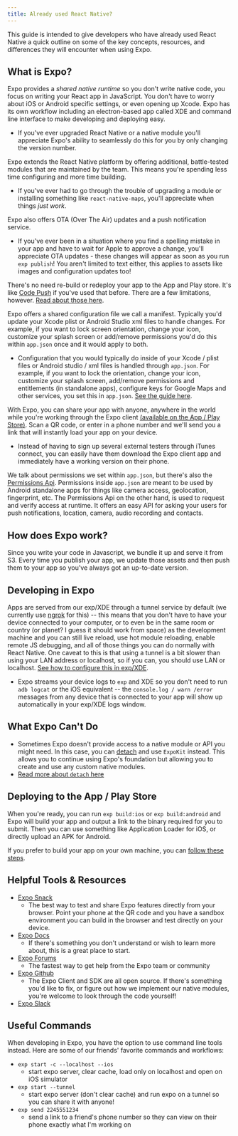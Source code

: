 ```yaml
---
title: Already used React Native?
---
```


This guide is intended to give developers who have already used React Native a quick outline on some of the key concepts, resources, and differences they will encounter when using Expo.

## What is Expo?

Expo provides a *shared native runtime* so you don't write native code, you focus on writing your React app in JavaScript. You don't have to worry about iOS or Android specific settings, or even opening up Xcode. Expo has its own workflow including an electron-based app called XDE and command line interface to make developing and deploying easy.

- If you've ever upgraded React Native or a native module you'll appreciate Expo's ability to seamlessly do this for you by only changing the version number.

Expo extends the React Native platform by offering additional, battle-tested modules that are maintained by the team. This means you're spending less time configuring and more time building.

- If you've ever had to go through the trouble of upgrading a module or installing something like `react-native-maps`, you'll appreciate when things *just work*.

Expo also offers OTA (Over The Air) updates and a push notification service.

- If you've ever been in a situation where you find a spelling mistake in your app and have to wait for Apple to approve a change, you'll appreciate OTA updates - these changes will appear as soon as you run `exp publish`! You aren't limited to text either, this applies to assets like images and configuration updates too!

There's no need re-build or redeploy your app to the App and Play store. It's like [Code Push](https://microsoft.github.io/code-push/) if you've used that before. There are a few limitations, however. [Read about those here](/versions/latest/workflow/publishing/#limitations).

Expo offers a shared configuration file we call a manifest. Typically you'd update your Xcode plist or Android Studio xml files to handle changes. For example, if you want to lock screen orientation, change your icon, customize your splash screen or add/remove permissions you'd do this within `app.json` once and it would apply to both.

- Configuration that you would typically do inside of your Xcode / plist files or Android studio / xml files is handled through `app.json`. For example, if you want to lock the orientation, change your icon, customize your splash screen, add/remove permissions and entitlements (in standalone apps), configure keys for Google Maps and other services, you set this in `app.json`. [See the guide here](/versions/latest/workflow/configuration/).

With Expo, you can share your app with anyone, anywhere in the world while you're working through the Expo client [(available on the App / Play Store)](https://expo.io). Scan a QR code, or enter in a phone number and we'll send you a link that will instantly load your app on your device.

- Instead of having to sign up several external testers through iTunes connect, you can easily have them download the Expo client app and immediately have a working version on their phone.

We talk about permissions we set within `app.json`, but there's also the [Permissions Api](/versions/latest/expokit/eject/). Permissions inside `app.json` are meant to be used by Android standalone apps for things like camera access, geolocation, fingerprint, etc. The Permissions Api on the other hand, is used to request and verify access at runtime. It offers an easy API for asking your users for push notifications, location, camera, audio recording and contacts.

## How does Expo work?

Since you write your code in Javascript, we bundle it up and serve it from S3. Every time you publish your app, we update those assets and then push them to your app so you've always got an up-to-date version.

## Developing in Expo
Apps are served from our exp/XDE through a tunnel service by default (we currently use [ngrok](https://ngrok.com) for this) -- this means that you don't have to have your device connected to your computer, or to even be in the same room or country (or planet? I guess it should work from space) as the development machine and you can still live reload, use hot module reloading, enable remote JS debugging, and all of those things you can do normally with React Native. One caveat to this is that using a tunnel is a bit slower than using your LAN address or localhost, so if you can, you should use LAN or localhost. [See how to configure this in exp/XDE](/versions/latest/workflow/how-expo-works/).

- Expo streams your device logs to `exp` and XDE so you don't need to run `adb logcat` or the iOS equivalent -- the `console.log / warn /error` messages from any device that is connected to your app will show up automatically in your exp/XDE logs window.

## What Expo Can't Do

- Sometimes Expo doesn't provide access to a native module or API you might need. In this case, you can [detach](/versions/latest/expokit/eject/) and use `ExpoKit` instead.  This allows you to continue using Expo's foundation but allowing you to create and use any custom native modules.
- [Read more about `detach` here](/versions/latest/expokit/eject/)

## Deploying to the App / Play Store

When you're ready, you can run `exp build:ios` or `exp build:android` and Expo will build your app and output a link to the binary required for you to submit. Then you can use something like Application Loader for iOS, or directly upload an APK for Android.

If you prefer to build your app on your own machine, you can [follow these steps](https://github.com/expo/expo#standalone-apps).

## Helpful Tools & Resources

- [Expo Snack](https://snack.expo.io)
  - The best way to test and share Expo features directly from your browser. Point your phone at the QR code and you have a sandbox environment you can build in the browser and test directly on your device.
- [Expo Docs](/versions/latest/)
  - If there's something you don't understand or wish to learn more about, this is a great place to start.
- [Expo Forums](https://forums.expo.io)
  - The fastest way to get help from the Expo team or community
- [Expo Github](https://github.com/expo)
  - The Expo Client and SDK are all open source. If there's something you'd like to fix, or figure out how we implement our native modules, you're welcome to look through the code yourself!
- [Expo Slack](https://slack.expo.io)

## Useful Commands

When developing in Expo, you have the option to use command line tools instead. Here are some of our friends' favorite commands and workflows:
- `exp start -c --localhost --ios`
  - start expo server, clear cache, load only on localhost and open on iOS simulator
- `exp start --tunnel`
  - start expo server (don't clear cache) and run expo on a tunnel so you can share it with anyone!
- `exp send 2245551234`
  - send a link to a friend's phone number so they can view on their phone exactly what I'm working on
